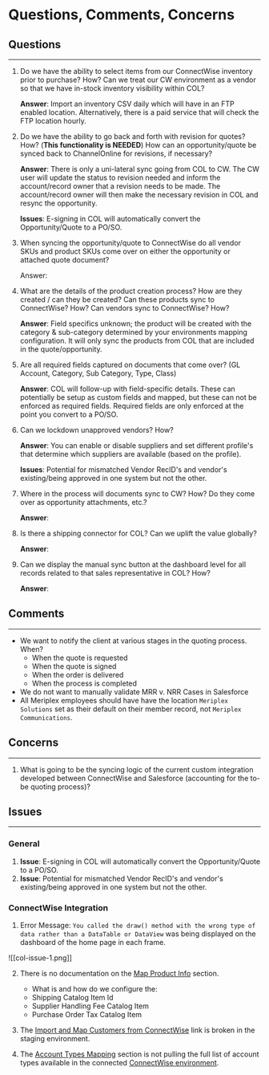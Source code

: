 # Questions, Comments, Concerns

## Questions
---
1. Do we have the ability to select items from our ConnectWise inventory prior to purchase? How? Can we treat our CW environment as a vendor so that we have in-stock inventory visibility within COL?
	
	**Answer**: Import an inventory CSV daily which will have in an FTP enabled location. Alternatively, there is a paid service that will check the FTP location hourly.

2. Do we have the ability to go back and forth with revision for quotes? How? (**This functionality is NEEDED**) How can an opportunity/quote be synced back to ChannelOnline for revisions, if necessary?
	
	**Answer**: There is only a uni-lateral sync going from COL to CW. The CW user will update the status to revision needed and inform the account/record owner that a revision needs to be made. The account/record owner will then make the necessary revision in COL and resync the opportunity.
	
	**Issues**: E-signing in COL will automatically convert the Opportunity/Quote to a PO/SO.

3. When syncing the opportunity/quote to ConnectWise do all vendor SKUs and product SKUs come over on either the opportunity or attached quote document?

	Answer: 

4. What are the details of the product creation process? How are they created / can they be created? Can these products sync to ConnectWise? How? Can vendors sync to ConnectWise? How?

	**Answer**: Field specifics unknown; the product will be created with the category & sub-category determined by your environments mapping configuration. It will only sync the products from COL that are included in the quote/opportunity. 

5. Are all required fields captured on documents that come over? (GL Account, Category, Sub Category, Type, Class)

	**Answer**: COL will follow-up with field-specific details. These can potentially be setup as custom fields and mapped, but these can not be enforced as required fields. Required fields are only enforced at the point you convert to a PO/SO.

6. Can we lockdown unapproved vendors? How?

	**Answer**: You can enable or disable suppliers and set different profile's that determine which suppliers are available (based on the profile).

	**Issues**: Potential for mismatched Vendor RecID's and vendor's existing/being approved in one system but not the other.

7. Where in the process will documents sync to CW? How? Do they come over as opportunity attachments, etc.?
   
	**Answer**: 
   
8. Is there a shipping connector for COL? Can we uplift the value globally?
   
	**Answer**: 
   
9. Can we display the manual sync button at the dashboard level for all records related to that sales representative in COL? How?
   
	**Answer**: 
## Comments
---
- We want to notify the client at various stages in the quoting process. When?
	- When the quote is requested
	- When the quote is signed
	- When the order is delivered
	- When the process is completed
- We do not want to manually validate MRR v. NRR Cases in Salesforce
- All Meriplex employees should have have the location `Meriplex Solutions` set as their default on their member record, not `Meriplex Communications`.
## Concerns
---
1. What is going to be the syncing logic of the current custom integration developed between ConnectWise and Salesforce (accounting for the to-be quoting process)?
## Issues
---
### General 

1. **Issue**: E-signing in COL will automatically convert the Opportunity/Quote to a PO/SO.
2. **Issue**: Potential for mismatched Vendor RecID's and vendor's existing/being approved in one system but not the other.
### ConnectWise Integration

1. Error Message: `You called the draw() method with the wrong type of data rather than a DataTable or DataView` was being displayed on the dashboard of the home page in each frame. 

![[col-issue-1.png]]

2. There is no documentation on the [Map Product Info](https://stage.channelonline.com/enhancedtech-stage/home/ImportExport/Integration/CW/productInfoMapping) section.
	- What is and how do we configure the:
	- Shipping Catalog Item Id
	- Supplier Handling Fee Catalog Item
	- Purchase Order Tax Catalog Item

3. The [Import and Map Customers from ConnectWise](https://ccs-stage.channelonline.com/enhancedtech-stage/home/pt.epl?errand=cw_cust_mapping&dir=cw_cust_mapping&type=customer "Import and Map Customers from ConnectWise") link is broken in the staging environment.

4. The [Account Types Mapping](https://stage.channelonline.com/enhancedtech-stage/home/ImportExport/Integration/CW/AccountTypeMapping "Account Types Mapping") section is not pulling the full list of account types available in the connected [ConnectWise environment](https://cwdev.meriplex.com/v4_6_release/ConnectWise.aspx?locale=en_US#XQAACAD3AAAAAAAAAAA9iIoG07$U9XZqpLgsNhRsIxDiSt5jjN5fOx8L26COGHXJa4h4YruSL$0AZMlhTU5vIbaU21bIUdSioQiQpXPcKuNyFjs2UnA1AusSgAyO2LVSFfNdH_QbesxRhExr1opBoiLoeY6x591qsmeOKcRMGrFo23CHoM_nQds7FdfNY7tWYD0l3PUVvskRgAIyj3py3Ix1vp__if8AAA==).